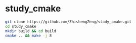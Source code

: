 # study_cmake

```bash
git clone https://github.com/ZhishengZeng/study_cmake.git
cd study_cmake
mkdir build && cd build
cmake .. && make -j 8
```
